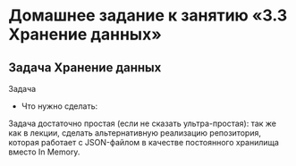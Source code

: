 # Домашнее задание к занятию «3.3 Хранение данных»

## Задача Хранение данных

Задача

- Что нужно сделать:

Задача достаточно простая (если не сказать ультра-простая): так же как в лекции, сделать альтернативную реализацию репозитория, которая работает с JSON-файлом в качестве постоянного хранилища вместо In Memory.
